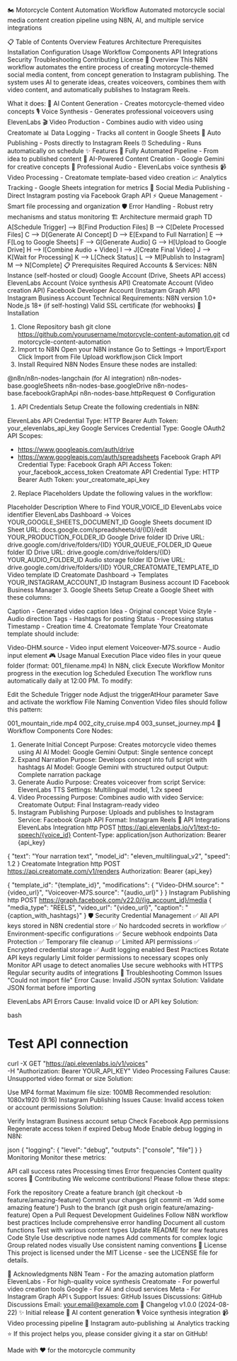 🏍️ Motorcycle Content Automation Workflow
Automated motorcycle social media content creation pipeline using N8N, AI, and multiple service integrations

📋 Table of Contents
Overview
Features
Architecture
Prerequisites
Installation
Configuration
Usage
Workflow Components
API Integrations
Security
Troubleshooting
Contributing
License
🎯 Overview
This N8N workflow automates the entire process of creating motorcycle-themed social media content, from concept generation to Instagram publishing. The system uses AI to generate ideas, creates voiceovers, combines them with video content, and automatically publishes to Instagram Reels.

What it does:
🤖 AI Content Generation - Creates motorcycle-themed video concepts
🎙️ Voice Synthesis - Generates professional voiceovers using ElevenLabs
🎬 Video Production - Combines audio with video using Creatomate
📊 Data Logging - Tracks all content in Google Sheets
📱 Auto Publishing - Posts directly to Instagram Reels
⏰ Scheduling - Runs automatically on schedule
✨ Features
🔄 Fully Automated Pipeline - From idea to published content
🎨 AI-Powered Content Creation - Google Gemini for creative concepts
🎵 Professional Audio - ElevenLabs voice synthesis
📹 Video Processing - Creatomate template-based video creation
📈 Analytics Tracking - Google Sheets integration for metrics
🚀 Social Media Publishing - Direct Instagram posting via Facebook Graph API
⚡ Queue Management - Smart file processing and organization
🛡️ Error Handling - Robust retry mechanisms and status monitoring
🏗️ Architecture
mermaid
graph TD
    A[Schedule Trigger] --> B[Find Production Files]
    B --> C[Delete Processed Files]
    C --> D[Generate AI Concept]
    D --> E[Expand to Full Narration]
    E --> F[Log to Google Sheets]
    F --> G[Generate Audio]
    G --> H[Upload to Google Drive]
    H --> I[Combine Audio + Video]
    I --> J[Create Final Video]
    J --> K[Wait for Processing]
    K --> L[Check Status]
    L --> M[Publish to Instagram]
    M --> N[Complete]
📋 Prerequisites
Required Accounts & Services:
N8N Instance (self-hosted or cloud)
Google Account (Drive, Sheets API access)
ElevenLabs Account (Voice synthesis API)
Creatomate Account (Video creation API)
Facebook Developer Account (Instagram Graph API)
Instagram Business Account
Technical Requirements:
N8N version 1.0+
Node.js 18+ (if self-hosting)
Valid SSL certificate (for webhooks)
🚀 Installation
1. Clone Repository
bash
git clone https://github.com/yourusername/motorcycle-content-automation.git
cd motorcycle-content-automation
2. Import to N8N
Open your N8N instance
Go to Settings → Import/Export
Click Import from File
Upload workflow.json
Click Import
3. Install Required N8N Nodes
Ensure these nodes are installed:

@n8n/n8n-nodes-langchain (for AI integration)
n8n-nodes-base.googleSheets
n8n-nodes-base.googleDrive
n8n-nodes-base.facebookGraphApi
n8n-nodes-base.httpRequest
⚙️ Configuration
1. API Credentials Setup
Create the following credentials in N8N:

ElevenLabs API
Credential Type: HTTP Bearer Auth
Token: your_elevenlabs_api_key
Google Services
Credential Type: Google OAuth2 API
Scopes: 
- https://www.googleapis.com/auth/drive
- https://www.googleapis.com/auth/spreadsheets
Facebook Graph API
Credential Type: Facebook Graph API
Access Token: your_facebook_access_token
Creatomate API
Credential Type: HTTP Bearer Auth
Token: your_creatomate_api_key
2. Replace Placeholders
Update the following values in the workflow:

Placeholder	Description	Where to Find
YOUR_VOICE_ID	ElevenLabs voice identifier	ElevenLabs Dashboard → Voices
YOUR_GOOGLE_SHEETS_DOCUMENT_ID	Google Sheets document ID	Sheet URL: docs.google.com/spreadsheets/d/{ID}/edit
YOUR_PRODUCTION_FOLDER_ID	Google Drive folder ID	Drive URL: drive.google.com/drive/folders/{ID}
YOUR_QUEUE_FOLDER_ID	Queue folder ID	Drive URL: drive.google.com/drive/folders/{ID}
YOUR_AUDIO_FOLDER_ID	Audio storage folder ID	Drive URL: drive.google.com/drive/folders/{ID}
YOUR_CREATOMATE_TEMPLATE_ID	Video template ID	Creatomate Dashboard → Templates
YOUR_INSTAGRAM_ACCOUNT_ID	Instagram Business account ID	Facebook Business Manager
3. Google Sheets Setup
Create a Google Sheet with these columns:

Caption - Generated video caption
Idea - Original concept
Voice Style - Audio direction
Tags - Hashtags for posting
Status - Processing status
Timestamp - Creation time
4. Creatomate Template
Your Creatomate template should include:

Video-DHM.source - Video input element
Voiceover-M7S.source - Audio input element
🎮 Usage
Manual Execution
Place video files in your queue folder (format: 001_filename.mp4)
In N8N, click Execute Workflow
Monitor progress in the execution log
Scheduled Execution
The workflow runs automatically daily at 12:00 PM. To modify:

Edit the Schedule Trigger node
Adjust the triggerAtHour parameter
Save and activate the workflow
File Naming Convention
Video files should follow this pattern:

001_mountain_ride.mp4
002_city_cruise.mp4
003_sunset_journey.mp4
🔧 Workflow Components
Core Nodes:
1. Generate Initial Concept
Purpose: Creates motorcycle video themes using AI
AI Model: Google Gemini
Output: Single sentence concept
2. Expand Narration
Purpose: Develops concept into full script with hashtags
AI Model: Google Gemini with structured output
Output: Complete narration package
3. Generate Audio
Purpose: Creates voiceover from script
Service: ElevenLabs TTS
Settings: Multilingual model, 1.2x speed
4. Video Processing
Purpose: Combines audio with video
Service: Creatomate
Output: Final Instagram-ready video
5. Instagram Publishing
Purpose: Uploads and publishes to Instagram
Service: Facebook Graph API
Format: Instagram Reels
🔌 API Integrations
ElevenLabs Integration
http
POST https://api.elevenlabs.io/v1/text-to-speech/{voice_id}
Content-Type: application/json
Authorization: Bearer {api_key}

{
  "text": "Your narration text",
  "model_id": "eleven_multilingual_v2",
  "speed": 1.2
}
Creatomate Integration
http
POST https://api.creatomate.com/v1/renders
Authorization: Bearer {api_key}

{
  "template_id": "{template_id}",
  "modifications": {
    "Video-DHM.source": "{video_url}",
    "Voiceover-M7S.source": "{audio_url}"
  }
}
Instagram Publishing
http
POST https://graph.facebook.com/v22.0/{ig_account_id}/media
{
  "media_type": "REELS",
  "video_url": "{video_url}",
  "caption": "{caption_with_hashtags}"
}
🛡️ Security
Credential Management
✅ All API keys stored in N8N credential store
✅ No hardcoded secrets in workflow
✅ Environment-specific configurations
✅ Secure webhook endpoints
Data Protection
✅ Temporary file cleanup
✅ Limited API permissions
✅ Encrypted credential storage
✅ Audit logging enabled
Best Practices
Rotate API keys regularly
Limit folder permissions to necessary scopes only
Monitor API usage to detect anomalies
Use secure webhooks with HTTPS
Regular security audits of integrations
🐛 Troubleshooting
Common Issues
"Could not import file" Error
Cause: Invalid JSON syntax Solution: Validate JSON format before importing

ElevenLabs API Errors
Cause: Invalid voice ID or API key Solution:

bash
# Test API connection
curl -X GET "https://api.elevenlabs.io/v1/voices" \
  -H "Authorization: Bearer YOUR_API_KEY"
Video Processing Failures
Cause: Unsupported video format or size Solution:

Use MP4 format
Maximum file size: 100MB
Recommended resolution: 1080x1920 (9:16)
Instagram Publishing Issues
Cause: Invalid access token or account permissions Solution:

Verify Instagram Business account setup
Check Facebook App permissions
Regenerate access token if expired
Debug Mode
Enable debug logging in N8N:

json
{
  "logging": {
    "level": "debug",
    "outputs": ["console", "file"]
  }
}
Monitoring
Monitor these metrics:

API call success rates
Processing times
Error frequencies
Content quality scores
🤝 Contributing
We welcome contributions! Please follow these steps:

Fork the repository
Create a feature branch (git checkout -b feature/amazing-feature)
Commit your changes (git commit -m 'Add some amazing feature')
Push to the branch (git push origin feature/amazing-feature)
Open a Pull Request
Development Guidelines
Follow N8N workflow best practices
Include comprehensive error handling
Document all custom functions
Test with various content types
Update README for new features
Code Style
Use descriptive node names
Add comments for complex logic
Group related nodes visually
Use consistent naming conventions
📄 License
This project is licensed under the MIT License - see the LICENSE file for details.

🙏 Acknowledgments
N8N Team - For the amazing automation platform
ElevenLabs - For high-quality voice synthesis
Creatomate - For powerful video creation tools
Google - For AI and cloud services
Meta - For Instagram Graph API
📞 Support
Issues: GitHub Issues
Discussions: GitHub Discussions
Email: your.email@example.com
🔄 Changelog
v1.0.0 (2024-08-22)
✨ Initial release
🤖 AI content generation
🎙️ Voice synthesis integration
📹 Video processing pipeline
📱 Instagram auto-publishing
📊 Analytics tracking
⭐ If this project helps you, please consider giving it a star on GitHub!

Made with ❤️ for the motorcycle community

